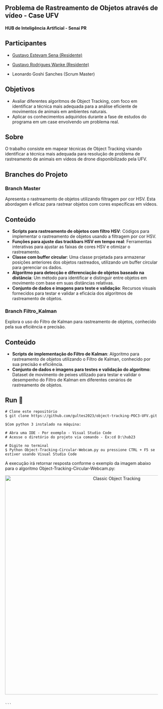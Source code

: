 ## Problema de Rastreamento de Objetos através de vídeo - Case UFV

#### HUB de Inteligência Artificial - Senai PR

## Participantes
-  [Gustavo Estevam Sena (Residente)](https://github.com/Gultes)
-  [Gustavo Rodrigues Wanke (Residente)](https://github.com/GWanke)

- Leonardo Goshi Sanches (Scrum Master)

## Objetivos
- Avaliar  diferentes algoritmos de Object Tracking, com foco em identificar a técnica mais adequada para a análise eficiente de movimentos de animais em ambientes naturais.
- Aplicar os conhecimentos adquiridos durante a fase de estudos do programa em um case envolvendo um problema real.

## Sobre
O trabalho consiste em mapear técnicas de Object Tracking visando identificar a técnica mais adequada para resolução de problema de rastreamento de animais em vídeos de drone disponibilizado pela UFV.

## Branches do Projeto

### Branch Master

Apresenta o rastreamento de objetos utilizando filtragem por cor HSV. Esta abordagem é eficaz para rastrear objetos com cores específicas em vídeos.

## Conteúdo

- **Scripts para rastreamento de objetos com filtro HSV**: Códigos para implementar o rastreamento de objetos usando a filtragem por cor HSV.
- **Funções para ajuste das trackbars HSV em tempo real**: Ferramentas interativas para ajustar as faixas de cores HSV e otimizar o rastreamento.
- **Classe com buffer circular**: Uma classe projetada para armazenar posições anteriores dos objetos rastreados, utilizando um buffer circular para gerenciar os dados.
- **Algoritmo para detecção e diferenciação de objetos baseado na distância**: Um método para identificar e distinguir entre objetos em movimento com base em suas distâncias relativas.
- **Conjunto de dados e imagens para teste e validação**: Recursos visuais fornecidos para testar e validar a eficácia dos algoritmos de rastreamento de objetos.


### Branch Filtro_Kalman

Explora o uso do Filtro de Kalman para rastreamento de objetos, conhecido pela sua eficiência e precisão.

## Conteúdo

- **Scripts de implementação do Filtro de Kalman**: Algoritmo para rastreamento de objetos utilizando o Filtro de Kalman, conhecido por sua precisão e eficiência.
- **Conjunto de dados e imagens para testes e validação do algoritmo**: Dataset de movimento de peixes utilizado para testar e validar o desempenho do Filtro de Kalman em diferentes cenários de rastreamento de objetos.

## Run 🏃‍

```
# Clone este repositório
$ git clone https://github.com/gultes2023/object-tracking-POC3-UFV.git

$Com python 3 instalado na máquina:

# Abra uma IDE - Por exemplo - Visual Studio Code
# Acesse o diretório do projeto via comando - Ex:cd D:\hub23

# Digite no terminal
$ Python Object-Tracking-Circular-Webcam.py ou pressione CTRL + F5 se estiver usando Visual Studio Code

````
A execução irá retornar resposta conforme o exemplo da imagem abaixo para o algoritmo  Object-Tracking-Circular-Webcam.py:

<div align="center">
    <img src="https://i.imgur.com/O5euSwK.png" alt="Classic Object Tracking" width="720">
</div>



````

```
